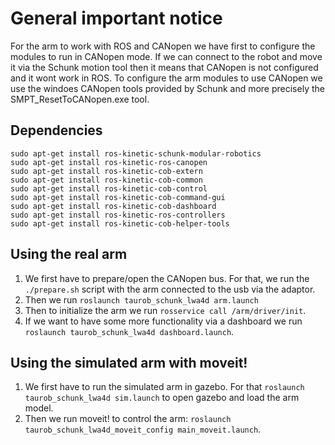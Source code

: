 
# General important notice

For the arm to work with ROS and CANopen we have first to configure the modules to run in CANopen mode.  If we can connect to the robot and move it via the Schunk motion tool then it means that CANopen is not configured and it wont work in ROS. To configure the arm modules to use CANopen  we use the windoes CANopen tools provided by Schunk and more precisely the SMPT_ResetToCANopen.exe tool. 

## Dependencies

    sudo apt-get install ros-kinetic-schunk-modular-robotics
    sudo apt-get install ros-kinetic-ros-canopen
	sudo apt-get install ros-kinetic-cob-extern
	sudo apt-get install ros-kinetic-cob-common
	sudo apt-get install ros-kinetic-cob-control
	sudo apt-get install ros-kinetic-cob-command-gui
	sudo apt-get install ros-kinetic-cob-dashboard
	sudo apt-get install ros-kinetic-ros-controllers
    sudo apt-get install ros-kinetic-cob-helper-tools
      

## Using the real arm 

 1. We first have to prepare/open the CANopen bus. For that, we run the `./prepare.sh` script with the arm connected to the usb via the adaptor.
 2. Then we run `roslaunch taurob_schunk_lwa4d arm.launch`
 3. Then to initialize the arm we run `rosservice call /arm/driver/init`.
 4. If we want to have some more functionality via a dashboard we run `roslaunch taurob_schunk_lwa4d dashboard.launch`.
 
## Using the simulated arm with moveit!
 1. We first have to run the simulated arm in gazebo. For that  `roslaunch taurob_schunk_lwa4d sim.launch`  to open gazebo and load the arm model.
 2. Then we run moveit! to control the arm: `roslaunch taurob_schunk_lwa4d_moveit_config main_moveit.launch`. 





